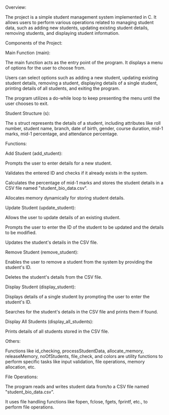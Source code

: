 Overview:

The project is a simple student management system implemented in C. It allows users to perform various operations related to managing student data, such as adding new students, updating existing student details, removing students, and displaying student information.



Components of the Project:

Main Function (main):



The main function acts as the entry point of the program. It displays a menu of options for the user to choose from.

Users can select options such as adding a new student, updating existing student details, removing a student, displaying details of a single student, printing details of all students, and exiting the program.

The program utilizes a do-while loop to keep presenting the menu until the user chooses to exit.

Student Structure (s):



The s struct represents the details of a student, including attributes like roll number, student name, branch, date of birth, gender, course duration, mid-1 marks, mid-1 percentage, and attendance percentage.

Functions:



Add Student (add_student):



Prompts the user to enter details for a new student.

Validates the entered ID and checks if it already exists in the system.

Calculates the percentage of mid-1 marks and stores the student details in a CSV file named "student_bio_data.csv".

Allocates memory dynamically for storing student details.

Update Student (update_student):



Allows the user to update details of an existing student.

Prompts the user to enter the ID of the student to be updated and the details to be modified.

Updates the student's details in the CSV file.

Remove Student (remove_student):



Enables the user to remove a student from the system by providing the student's ID.

Deletes the student's details from the CSV file.

Display Student (display_student):



Displays details of a single student by prompting the user to enter the student's ID.

Searches for the student's details in the CSV file and prints them if found.

Display All Students (display_all_students):



Prints details of all students stored in the CSV file.

Others:



Functions like id_checking, processStudentData, allocate_memory, releaseMemory, noOfStudents, file_check, and colors are utility functions to perform specific tasks like input validation, file operations, memory allocation, etc.

File Operations:



The program reads and writes student data from/to a CSV file named "student_bio_data.csv".

It uses file handling functions like fopen, fclose, fgets, fprintf, etc., to perform file operations.






